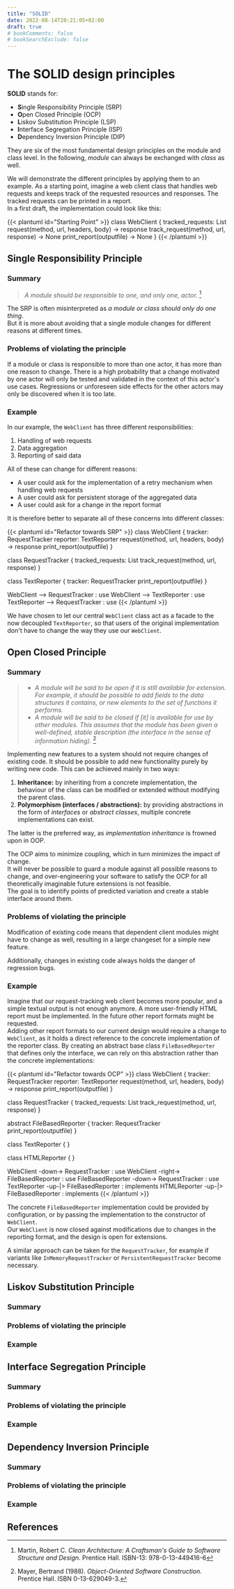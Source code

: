 ```yaml
---
title: "SOLID"
date: 2022-08-14T20:21:05+02:00
draft: true
# bookComments: false
# bookSearchExclude: false
---
```


# The SOLID design principles

**SOLID** stands for:

* **S**ingle Responsibility Principle (SRP)
* **O**pen Closed Principle (OCP)
* **L**iskov Substitution Principle (LSP)
* **I**nterface Segregation Principle (ISP)
* **D**ependency Inversion Principle (DIP)

They are six of the most fundamental design principles on the module and class level.
In the following, _module_ can always be exchanged with _class_ as well.

We will demonstrate the different principles by applying them to an example.
As a starting point, imagine a web client class that handles web requests and keeps track of
the requested resources and responses. The tracked requests can be printed in a report.  
In a first draft, the implementation could look like this:

{{< plantuml id="Starting Point" >}}
class WebClient {
    tracked_requests: List
    request(method, url, headers, body) -> response
    track_request(method, url, response) -> None
    print_report(outputfile) -> None
}
{{< /plantuml >}}

## Single Responsibility Principle

### Summary

> *A module should be responsible to one, and only one, actor.* [^1]

The SRP is often misinterpreted as *a module or class should only do one thing*.  
But it is more about avoiding that a single module changes for different reasons at different times.

### Problems of violating the principle

If a module or class is responsible to more than one actor, it has more than one reason to change.
There is a high probability that a change motivated by one actor will only be tested and validated in
the context of this actor's use cases. Regressions or unforeseen side effects for the other actors
may only be discovered when it is too late.

### Example

In our example, the `WebClient` has three different responsibilities:
1. Handling of web requests
2. Data aggregation
3. Reporting of said data

All of these can change for different reasons:
* A user could ask for the implementation of a retry mechanism when handling web requests
* A user could ask for persistent storage of the aggregated data
* A user could ask for a change in the report format

It is therefore better to separate all of these concerns into different classes:

{{< plantuml id="Refactor towards SRP" >}}
class WebClient {
    tracker: RequestTracker
    reporter: TextReporter
    request(method, url, headers, body) -> response
    print_report(outputfile)
}

class RequestTracker {
    tracked_requests: List
    track_request(method, url, response)
}

class TextReporter {
    tracker: RequestTracker
    print_report(outputfile)
}

WebClient --> RequestTracker : use
WebClient --> TextReporter : use
TextReporter --> RequestTracker : use
{{< /plantuml >}}

We have chosen to let our central `WebClient` class act as a facade to the now decoupled `TextReporter`, so that users of the original implementation
don't have to change the way they use our `WebClient`.

## Open Closed Principle

### Summary

> * *A module will be said to be open if it is still available for extension. For example, it should be possible to add fields to the data structures it contains, or new elements to the set of functions it performs.*
> * *A module will be said to be closed if [it] is available for use by other modules. This assumes that the module has been given a well-defined, stable description (the interface in the sense of information hiding).* [^2]

Implementing new features to a system should not require changes of existing code. It should be possible to add new functionality
purely by writing new code. This can be achieved mainly in two ways:

1. **Inheritance:** by inheriting from a concrete implementation, the behaviour of the class can be modified or extended without modifying the parent class.
2. **Polymorphism (interfaces / abstractions):** by providing abstractions in the form of *interfaces* or *abstract classes*, multiple concrete implementations can exist.

The latter is the preferred way, as *implementation inheritance* is frowned upon in OOP.

The OCP aims to minimize coupling, which in turn minimizes the impact of change.  
It will never be possible to guard a module against all possible reasons to change, and over-engineering your software to satisfy the OCP for all theoretically imaginable future extensions
is not feasible.  
The goal is to identify points of predicted variation and create a stable interface around them.

### Problems of violating the principle

Modification of existing code means that dependent client modules might have to change as well, resulting in a large changeset for a simple new feature.

Additionally, changes in existing code always holds the danger of regression bugs.

### Example

Imagine that our request-tracking web client becomes more popular, and a simple textual output is not enough anymore.
A more user-friendly HTML report must be implemented. In the future other report formats might be requested.  
Adding other report formats to our current design would require a change to `WebClient`, as it holds a direct reference to the concrete
implementation of the reporter class. By creating an abstract base class `FileBasedReporter` that defines only the interface, we can rely on this
abstraction rather than the concrete implementations:

{{< plantuml id="Refactor towards OCP" >}}
class WebClient {
    tracker: RequestTracker
    reporter: TextReporter
    request(method, url, headers, body) -> response
    print_report(outputfile)
}

class RequestTracker {
    tracked_requests: List
    track_request(method, url, response)
}

abstract FileBasedReporter {
    tracker: RequestTracker
    print_report(outputfile)
}

class TextReporter {
}

class HTMLReporter {
}

WebClient -down-> RequestTracker : use
WebClient -right-> FileBasedReporter : use
FileBasedReporter -down-> RequestTracker : use
TextReporter -up-|> FileBasedReporter : implements
HTMLReporter -up-|> FileBasedReporter : implements
{{< /plantuml >}}

The concrete `FileBasedReporter` implementation could be provided by configuration, or by passing the implementation to the constructor of `WebClient`.  
Our `WebClient` is now closed against modifications due to changes in the reporting format, and the design is open for extensions.

A similar approach can be taken for the `RequestTracker`, for example if variants like `InMemoryRequestTracker` or `PersistentRequestTracker` become necessary.

## Liskov Substitution Principle

### Summary

### Problems of violating the principle

### Example

## Interface Segregation Principle

### Summary

### Problems of violating the principle

### Example

## Dependency Inversion Principle

### Summary

### Problems of violating the principle

### Example

## References

[^1]: Martin, Robert C. *Clean Architecture: A Craftsman's Guide to Software Structure and Design*. Prentice Hall. ISBN-13: 978-0-13-449416-6
[^2]: Mayer, Bertrand (1988). *Object-Oriented Software Construction.* Prentice Hall. ISBN 0-13-629049-3.